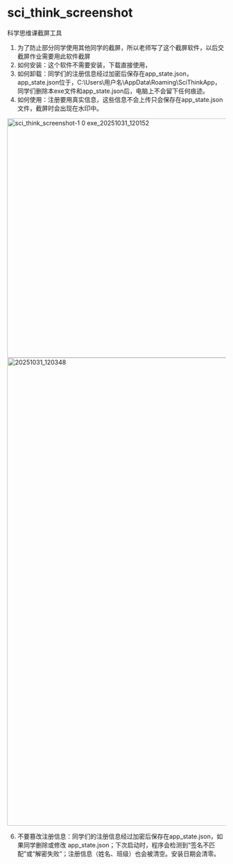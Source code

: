 # sci_think_screenshot
科学思维课截屏工具
1. 为了防止部分同学使用其他同学的截屏，所以老师写了这个截屏软件，以后交截屏作业需要用此软件截屏
2. 如何安装：这个软件不需要安装，下载直接使用，
3. 如何卸载：同学们的注册信息经过加密后保存在app_state.json，app_state.json位于，C:\Users\用户名\AppData\Roaming\SciThinkApp，同学们删除本exe文件和app_state.json后，电脑上不会留下任何痕迹。
4. 如何使用：注册要用真实信息，这些信息不会上传只会保存在app_state.json文件，截屏时会出现在水印中。
<img width="522" height="552" alt="sci_think_screenshot-1 0 exe_20251031_120152" src="https://github.com/user-attachments/assets/b1e0dfc1-7904-4533-9259-50fbb58c8b38" />
<img width="1920" height="1080" alt="20251031_120348" src="https://github.com/user-attachments/assets/ad8a014e-6638-4455-a362-bb5441817ae0" />


6. 不要篡改注册信息：同学们的注册信息经过加密后保存在app_state.json，如果同学删除或修改 app_state.json；下次启动时，程序会检测到“签名不匹配”或“解密失败”；注册信息（姓名、班级）也会被清空。安装日期会清零。
